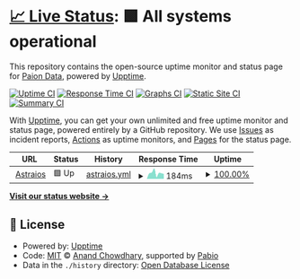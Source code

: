 # [📈 Live Status](https://paion-data.github.io/paion-data-service-status): <!--live status--> **🟩 All systems operational**

This repository contains the open-source uptime monitor and status page for [Paion Data](https://nexusgraph.paion-data.com/), powered by [Upptime](https://github.com/upptime/upptime).

[![Uptime CI](https://github.com/paion-data/paion-data-service-status/workflows/Uptime%20CI/badge.svg)](https://github.com/paion-data/paion-data-service-status/actions?query=workflow%3A%22Uptime+CI%22)
[![Response Time CI](https://github.com/paion-data/paion-data-service-status/workflows/Response%20Time%20CI/badge.svg)](https://github.com/paion-data/paion-data-service-status/actions?query=workflow%3A%22Response+Time+CI%22)
[![Graphs CI](https://github.com/paion-data/paion-data-service-status/workflows/Graphs%20CI/badge.svg)](https://github.com/paion-data/paion-data-service-status/actions?query=workflow%3A%22Graphs+CI%22)
[![Static Site CI](https://github.com/paion-data/paion-data-service-status/workflows/Static%20Site%20CI/badge.svg)](https://github.com/paion-data/paion-data-service-status/actions?query=workflow%3A%22Static+Site+CI%22)
[![Summary CI](https://github.com/paion-data/paion-data-service-status/workflows/Summary%20CI/badge.svg)](https://github.com/paion-data/paion-data-service-status/actions?query=workflow%3A%22Summary+CI%22)

With [Upptime](https://upptime.js.org), you can get your own unlimited and free uptime monitor and status page, powered entirely by a GitHub repository. We use [Issues](https://github.com/paion-data/paion-data-service-status/issues) as incident reports, [Actions](https://github.com/paion-data/paion-data-service-status/actions) as uptime monitors, and [Pages](https://paion-data.github.io/paion-data-service-status) for the status page.

<!--start: status pages-->
<!-- This summary is generated by Upptime (https://github.com/upptime/upptime) -->
<!-- Do not edit this manually, your changes will be overwritten -->
<!-- prettier-ignore -->
| URL | Status | History | Response Time | Uptime |
| --- | ------ | ------- | ------------- | ------ |
| <img alt="" src="https://icons.duckduckgo.com/ip3/astraios.io.ico" height="13"> [Astraios](https://astraios.io) | 🟩 Up | [astraios.yml](https://github.com/paion-data/paion-data-service-status/commits/HEAD/history/astraios.yml) | <details><summary><img alt="Response time graph" src="./graphs/astraios/response-time-week.png" height="20"> 184ms</summary><br><a href="https://paion-data.github.io/paion-data-service-status/history/astraios"><img alt="Response time 158" src="https://img.shields.io/endpoint?url=https%3A%2F%2Fraw.githubusercontent.com%2Fpaion-data%2Fpaion-data-service-status%2FHEAD%2Fapi%2Fastraios%2Fresponse-time.json"></a><br><a href="https://paion-data.github.io/paion-data-service-status/history/astraios"><img alt="24-hour response time 226" src="https://img.shields.io/endpoint?url=https%3A%2F%2Fraw.githubusercontent.com%2Fpaion-data%2Fpaion-data-service-status%2FHEAD%2Fapi%2Fastraios%2Fresponse-time-day.json"></a><br><a href="https://paion-data.github.io/paion-data-service-status/history/astraios"><img alt="7-day response time 184" src="https://img.shields.io/endpoint?url=https%3A%2F%2Fraw.githubusercontent.com%2Fpaion-data%2Fpaion-data-service-status%2FHEAD%2Fapi%2Fastraios%2Fresponse-time-week.json"></a><br><a href="https://paion-data.github.io/paion-data-service-status/history/astraios"><img alt="30-day response time 158" src="https://img.shields.io/endpoint?url=https%3A%2F%2Fraw.githubusercontent.com%2Fpaion-data%2Fpaion-data-service-status%2FHEAD%2Fapi%2Fastraios%2Fresponse-time-month.json"></a><br><a href="https://paion-data.github.io/paion-data-service-status/history/astraios"><img alt="1-year response time 158" src="https://img.shields.io/endpoint?url=https%3A%2F%2Fraw.githubusercontent.com%2Fpaion-data%2Fpaion-data-service-status%2FHEAD%2Fapi%2Fastraios%2Fresponse-time-year.json"></a></details> | <details><summary><a href="https://paion-data.github.io/paion-data-service-status/history/astraios">100.00%</a></summary><a href="https://paion-data.github.io/paion-data-service-status/history/astraios"><img alt="All-time uptime 100.00%" src="https://img.shields.io/endpoint?url=https%3A%2F%2Fraw.githubusercontent.com%2Fpaion-data%2Fpaion-data-service-status%2FHEAD%2Fapi%2Fastraios%2Fuptime.json"></a><br><a href="https://paion-data.github.io/paion-data-service-status/history/astraios"><img alt="24-hour uptime 100.00%" src="https://img.shields.io/endpoint?url=https%3A%2F%2Fraw.githubusercontent.com%2Fpaion-data%2Fpaion-data-service-status%2FHEAD%2Fapi%2Fastraios%2Fuptime-day.json"></a><br><a href="https://paion-data.github.io/paion-data-service-status/history/astraios"><img alt="7-day uptime 100.00%" src="https://img.shields.io/endpoint?url=https%3A%2F%2Fraw.githubusercontent.com%2Fpaion-data%2Fpaion-data-service-status%2FHEAD%2Fapi%2Fastraios%2Fuptime-week.json"></a><br><a href="https://paion-data.github.io/paion-data-service-status/history/astraios"><img alt="30-day uptime 100.00%" src="https://img.shields.io/endpoint?url=https%3A%2F%2Fraw.githubusercontent.com%2Fpaion-data%2Fpaion-data-service-status%2FHEAD%2Fapi%2Fastraios%2Fuptime-month.json"></a><br><a href="https://paion-data.github.io/paion-data-service-status/history/astraios"><img alt="1-year uptime 100.00%" src="https://img.shields.io/endpoint?url=https%3A%2F%2Fraw.githubusercontent.com%2Fpaion-data%2Fpaion-data-service-status%2FHEAD%2Fapi%2Fastraios%2Fuptime-year.json"></a></details>

<!--end: status pages-->

[**Visit our status website →**](https://paion-data.github.io/paion-data-service-status)

## 📄 License

- Powered by: [Upptime](https://github.com/upptime/upptime)
- Code: [MIT](./LICENSE) © [Anand Chowdhary](https://anandchowdhary.com), supported by [Pabio](https://pabio.com)
- Data in the `./history` directory: [Open Database License](https://opendatacommons.org/licenses/odbl/1-0/)

